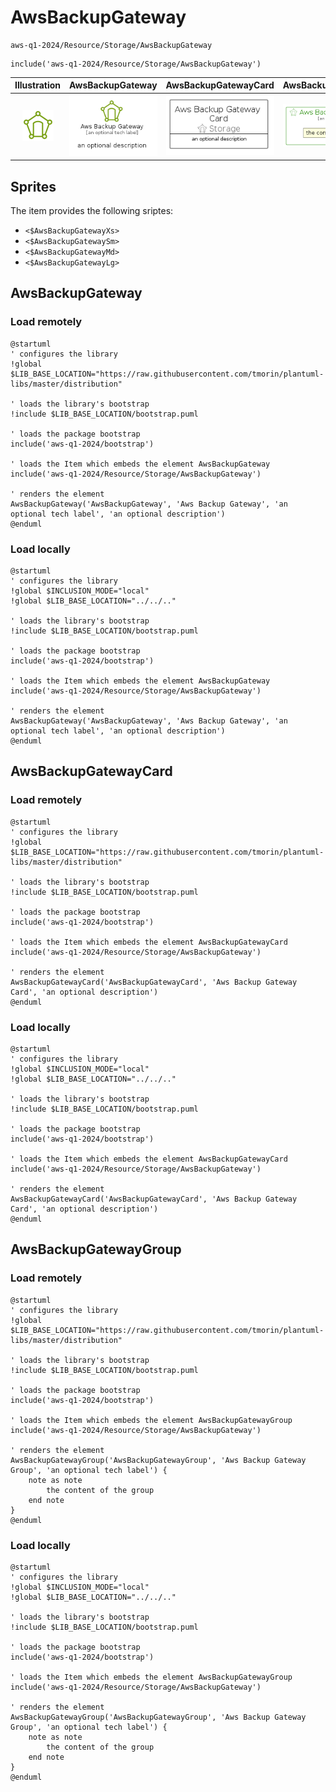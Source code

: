 # AwsBackupGateway


```text
aws-q1-2024/Resource/Storage/AwsBackupGateway
```

```text
include('aws-q1-2024/Resource/Storage/AwsBackupGateway')
```



| Illustration | AwsBackupGateway | AwsBackupGatewayCard | AwsBackupGatewayGroup |
| :---: | :---: | :---: | :---: |
| ![illustration for Illustration](../../../aws-q1-2024/Resource/Storage/AwsBackupGateway.png) | ![illustration for AwsBackupGateway](../../../aws-q1-2024/Resource/Storage/AwsBackupGateway.Local.png) | ![illustration for AwsBackupGatewayCard](../../../aws-q1-2024/Resource/Storage/AwsBackupGatewayCard.Local.png) | ![illustration for AwsBackupGatewayGroup](../../../aws-q1-2024/Resource/Storage/AwsBackupGatewayGroup.Local.png) |



## Sprites
The item provides the following sriptes:

- `<$AwsBackupGatewayXs>`
- `<$AwsBackupGatewaySm>`
- `<$AwsBackupGatewayMd>`
- `<$AwsBackupGatewayLg>`





## AwsBackupGateway

### Load remotely
```plantuml
@startuml
' configures the library
!global $LIB_BASE_LOCATION="https://raw.githubusercontent.com/tmorin/plantuml-libs/master/distribution"

' loads the library's bootstrap
!include $LIB_BASE_LOCATION/bootstrap.puml

' loads the package bootstrap
include('aws-q1-2024/bootstrap')

' loads the Item which embeds the element AwsBackupGateway
include('aws-q1-2024/Resource/Storage/AwsBackupGateway')

' renders the element
AwsBackupGateway('AwsBackupGateway', 'Aws Backup Gateway', 'an optional tech label', 'an optional description')
@enduml
```

### Load locally
```plantuml
@startuml
' configures the library
!global $INCLUSION_MODE="local"
!global $LIB_BASE_LOCATION="../../.."

' loads the library's bootstrap
!include $LIB_BASE_LOCATION/bootstrap.puml

' loads the package bootstrap
include('aws-q1-2024/bootstrap')

' loads the Item which embeds the element AwsBackupGateway
include('aws-q1-2024/Resource/Storage/AwsBackupGateway')

' renders the element
AwsBackupGateway('AwsBackupGateway', 'Aws Backup Gateway', 'an optional tech label', 'an optional description')
@enduml
```

## AwsBackupGatewayCard

### Load remotely
```plantuml
@startuml
' configures the library
!global $LIB_BASE_LOCATION="https://raw.githubusercontent.com/tmorin/plantuml-libs/master/distribution"

' loads the library's bootstrap
!include $LIB_BASE_LOCATION/bootstrap.puml

' loads the package bootstrap
include('aws-q1-2024/bootstrap')

' loads the Item which embeds the element AwsBackupGatewayCard
include('aws-q1-2024/Resource/Storage/AwsBackupGateway')

' renders the element
AwsBackupGatewayCard('AwsBackupGatewayCard', 'Aws Backup Gateway Card', 'an optional description')
@enduml
```

### Load locally
```plantuml
@startuml
' configures the library
!global $INCLUSION_MODE="local"
!global $LIB_BASE_LOCATION="../../.."

' loads the library's bootstrap
!include $LIB_BASE_LOCATION/bootstrap.puml

' loads the package bootstrap
include('aws-q1-2024/bootstrap')

' loads the Item which embeds the element AwsBackupGatewayCard
include('aws-q1-2024/Resource/Storage/AwsBackupGateway')

' renders the element
AwsBackupGatewayCard('AwsBackupGatewayCard', 'Aws Backup Gateway Card', 'an optional description')
@enduml
```

## AwsBackupGatewayGroup

### Load remotely
```plantuml
@startuml
' configures the library
!global $LIB_BASE_LOCATION="https://raw.githubusercontent.com/tmorin/plantuml-libs/master/distribution"

' loads the library's bootstrap
!include $LIB_BASE_LOCATION/bootstrap.puml

' loads the package bootstrap
include('aws-q1-2024/bootstrap')

' loads the Item which embeds the element AwsBackupGatewayGroup
include('aws-q1-2024/Resource/Storage/AwsBackupGateway')

' renders the element
AwsBackupGatewayGroup('AwsBackupGatewayGroup', 'Aws Backup Gateway Group', 'an optional tech label') {
    note as note
        the content of the group
    end note
}
@enduml
```

### Load locally
```plantuml
@startuml
' configures the library
!global $INCLUSION_MODE="local"
!global $LIB_BASE_LOCATION="../../.."

' loads the library's bootstrap
!include $LIB_BASE_LOCATION/bootstrap.puml

' loads the package bootstrap
include('aws-q1-2024/bootstrap')

' loads the Item which embeds the element AwsBackupGatewayGroup
include('aws-q1-2024/Resource/Storage/AwsBackupGateway')

' renders the element
AwsBackupGatewayGroup('AwsBackupGatewayGroup', 'Aws Backup Gateway Group', 'an optional tech label') {
    note as note
        the content of the group
    end note
}
@enduml
```

